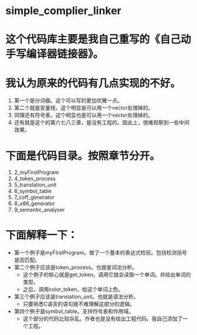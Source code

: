 # simple_complier_linker

# 这个代码库主要是我自己重写的《自己动手写编译器链接器》。
# 我认为原来的代码有几点实现的不好。
1.  第一个是分词器。这个可以写的更加优雅一点。
2.  第二个就是变量栈，这个明显是可以用一个vector<string>处理掉的。
3.  同理还有符号表，这个明显也是可以用一个vector<Symbol>处理掉的。
4.  还有就是这个的第六七八三章，是没有工程的。因此上，很难观察到一些中间效果。

# 下面是代码目录。按照章节分开。
1. 2_myFirstProgram
2. 4_token_process
3. 5_translation_unit
4. 6_symbol_table
5. 7_coff_generator
6. 8_x86_generator
7. 9_semantic_analyser

# 下面解释一下：
*  第一个例子是myFIrstProgram。做了一个基本的表达式检验。包括检测括号是否匹配。
*  第二个例子应该是token_process。也就是词法分析。
   - 这个例子的核心就是get_token。调用它就会读取一个单词。并给出单词的类型。
   - 之后，调用color_token，给这个单词上色。
* 第三个例子应该是translation_unit。也就是语法分析。
   - 只要熟悉C语言的语句就不难理解这部分的逻辑。
* 第四个例子是symbol_table。支持符号表和作用域。
   - 这个部分的代码比较杂乱。作者也是没有给出工程代码。我自己添加了一个工程。
